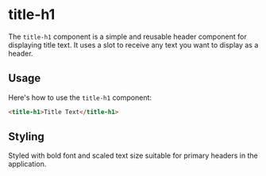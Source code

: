 
# title-h1

The `title-h1` component is a simple and reusable header component for displaying title text. It uses a slot to receive any text you want to display as a header.

## Usage

Here's how to use the `title-h1` component:

```html
<title-h1>Title Text</title-h1>
```

## Styling

Styled with bold font and scaled text size suitable for primary headers in the application.
